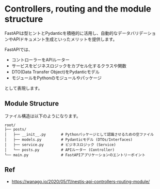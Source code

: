 # Controllers, routing and the module structure

FastAPIは型ヒントとPydanticを積極的に活用し、自動的なデータバリデーションやAPIドキュメント生成といったメリットを提供します。

FastAPIでは、

- コントローラーをAPIルーター
- サービスをビジネスロジックをカプセル化するクラスや関数
- DTO(Data Transfer Object)をPydanticモデル
- モジュールをPythonのモジュールやパッケージ

として表現します。

## Module Structure

ファイル構造は以下のようになります。

```
root/
├── posts/
│   ├── __init__.py       # Pythonパッケージとして認識させるための空ファイル
│   ├── models.py         # Pydanticモデル (DTOs/Interfaces)
│   ├── service.py        # ビジネスロジック (Service)
│   └── posts.py          # APIルーター (Controller)
└── main.py               # FastAPIアプリケーションのエントリーポイント
```

## Ref

- https://wanago.io/2020/05/11/nestjs-api-controllers-routing-module/

